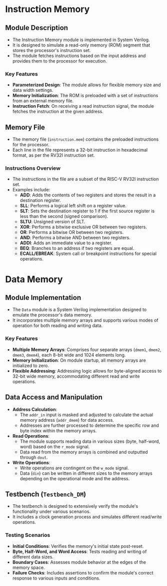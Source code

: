 # Instruction Memory  

## Module Description
* The Instruction Memory module is implemented in System Verilog.
* It is designed to simulate a read-only memory (ROM) segment that stores the processor's instruction set.
* The module fetches instructions based on the input address and provides them to the processor for execution.

### Key Features
* **Parameterized Design**: The module allows for flexible memory size and data width settings.
* **Memory Initialization**: The ROM is preloaded with a set of instructions from an external memory file.
* **Instruction Fetch**: On receiving a read instruction signal, the module fetches the instruction at the given address.

## Memory File
* The memory file (`instruction.mem`) contains the preloaded instructions for the processor.
* Each line in the file represents a 32-bit instruction in hexadecimal format, as per the RV32I instruction set.

### Instructions Overview
* The instructions in the file are a subset of the RISC-V RV32I instruction set.
* Examples include:
  - **ADD**: Adds the contents of two registers and stores the result in a destination register.
  - **SLL**: Performs a logical left shift on a register value.
  - **SLT**: Sets the destination register to 1 if the first source register is less than the second (signed comparison).
  - **SLTU**: Unsigned version of SLT.
  - **XOR**: Performs a bitwise exclusive OR between two registers.
  - **OR**: Performs a bitwise OR between two registers.
  - **AND**: Performs a bitwise AND between two registers.
  - **ADDI**: Adds an immediate value to a register.
  - **BEQ**: Branches to an address if two registers are equal.
  - **ECALL/EBREAK**: System call or breakpoint instructions for special operations.


# Data Memory


## Module Implementation
* The `Data` module is a System Verilog implementation designed to emulate the processor's data memory.
* It incorporates multiple memory arrays and supports various modes of operation for both reading and writing data.

### Key Features
* **Multiple Memory Arrays**: Comprises four separate arrays (`dmem1`, `dmem2`, `dmem3`, `dmem4`), each 8-bit wide and 1024 elements long.
* **Memory Initialization**: On module startup, all memory arrays are initialized to zero.
* **Flexible Addressing**: Addressing logic allows for byte-aligned access to 32-bit wide memory, accommodating different read and write operations.

## Data Access and Manipulation
* **Address Calculation**: 
  - The `addr_in` input is masked and adjusted to calculate the actual memory address (`addr_dmem`) for data access.
  - Addresses are further processed to determine the specific row and byte index within the memory arrays.
* **Read Operations**:
  - The module supports reading data in various sizes (byte, half-word, word) based on the `r_mode` signal.
  - Data read from the memory arrays is combined and outputted through `dout`.
* **Write Operations**:
  - Write operations are contingent on the `w_mode` signal.
  - Data (`din`) can be written in different sizes to the memory arrays depending on the operational mode and the address.

## Testbench (`Testbench_DM`)
* The testbench is designed to extensively verify the module's functionality under various scenarios.
* It includes a clock generation process and simulates different read/write operations.

### Testing Scenarios
* **Initial Conditions**: Verifies the memory's initial state post-reset.
* **Byte, Half-Word, and Word Access**: Tests reading and writing of different data sizes.
* **Boundary Cases**: Assesses module behavior at the edges of the memory space.
* **Failure Checks**: Includes assertions to confirm the module's correct response to various inputs and conditions.
